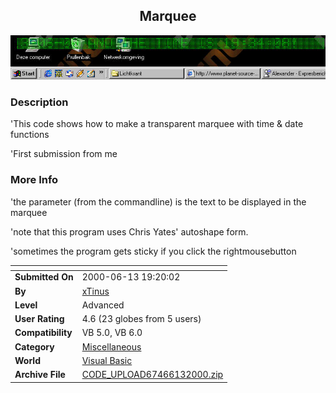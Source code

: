﻿<div align="center">

## Marquee

<img src="PIC2000613134932036.jpg">
</div>

### Description

'This code shows how to make a transparent marquee with time & date functions

'First submission from me
 
### More Info
 
'the parameter (from the commandline) is the text to be displayed in the marquee

'note that this program uses Chris Yates' autoshape form.

'sometimes the program gets sticky if you click the rightmousebutton


<span>             |<span>
---                |---
**Submitted On**   |2000-06-13 19:20:02
**By**             |[xTinus](https://github.com/Planet-Source-Code/PSCIndex/blob/master/ByAuthor/xtinus.md)
**Level**          |Advanced
**User Rating**    |4.6 (23 globes from 5 users)
**Compatibility**  |VB 5\.0, VB 6\.0
**Category**       |[Miscellaneous](https://github.com/Planet-Source-Code/PSCIndex/blob/master/ByCategory/miscellaneous__1-1.md)
**World**          |[Visual Basic](https://github.com/Planet-Source-Code/PSCIndex/blob/master/ByWorld/visual-basic.md)
**Archive File**   |[CODE\_UPLOAD67466132000\.zip](https://github.com/Planet-Source-Code/xtinus-marquee__1-8898/archive/master.zip)








